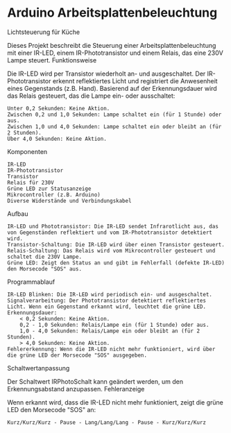 # Arduino Arbeitsplattenbeleuchtung
Lichtsteuerung für Küche

Dieses Projekt beschreibt die Steuerung einer Arbeitsplattenbeleuchtung mit einer IR-LED, einem IR-Phototransistor und einem Relais, das eine 230V Lampe steuert.
Funktionsweise

Die IR-LED wird per Transistor wiederholt an- und ausgeschaltet. Der IR-Phototransistor erkennt reflektiertes Licht und registriert die Anwesenheit eines Gegenstands (z.B. Hand). Basierend auf der Erkennungsdauer wird das Relais gesteuert, das die Lampe ein- oder ausschaltet:

    Unter 0,2 Sekunden: Keine Aktion.
    Zwischen 0,2 und 1,0 Sekunden: Lampe schaltet ein (für 1 Stunde) oder aus.
    Zwischen 1,0 und 4,0 Sekunden: Lampe schaltet ein oder bleibt an (für 2 Stunden).
    Über 4,0 Sekunden: Keine Aktion.

Komponenten

    IR-LED
    IR-Phototransistor
    Transistor
    Relais für 230V
    Grüne LED zur Statusanzeige
    Mikrocontroller (z.B. Arduino)
    Diverse Widerstände und Verbindungskabel

Aufbau

    IR-LED und Phototransistor: Die IR-LED sendet Infrarotlicht aus, das von Gegenständen reflektiert und vom IR-Phototransistor detektiert wird.
    Transistor-Schaltung: Die IR-LED wird über einen Transistor gesteuert.
    Relais-Schaltung: Das Relais wird vom Mikrocontroller gesteuert und schaltet die 230V Lampe.
    Grüne LED: Zeigt den Status an und gibt im Fehlerfall (defekte IR-LED) den Morsecode "SOS" aus.

Programmablauf

    IR-LED Blinken: Die IR-LED wird periodisch ein- und ausgeschaltet.
    Signalverarbeitung: Der Phototransistor detektiert reflektiertes Licht. Wenn ein Gegenstand erkannt wird, leuchtet die grüne LED.
    Erkennungsdauer:
        < 0,2 Sekunden: Keine Aktion.
        0,2 - 1,0 Sekunden: Relais/Lampe ein (für 1 Stunde) oder aus.
        1,0 - 4,0 Sekunden: Relais/Lampe ein oder bleibt an (für 2 Stunden).
        > 4,0 Sekunden: Keine Aktion.
    Fehlererkennung: Wenn die IR-LED nicht mehr funktioniert, wird über die grüne LED der Morsecode "SOS" ausgegeben.

Schaltwertanpassung

Der Schaltwert IRPhotoSchalt kann geändert werden, um den Erkennungsabstand anzupassen.
Fehleranzeige

Wenn erkannt wird, dass die IR-LED nicht mehr funktioniert, zeigt die grüne LED den Morsecode "SOS" an:

    Kurz/Kurz/Kurz - Pause - Lang/Lang/Lang - Pause - Kurz/Kurz/Kurz
